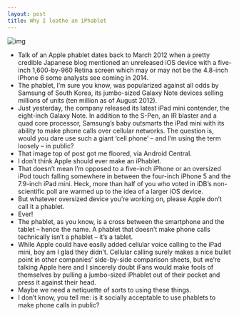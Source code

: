 ```yaml
---
layout: post
title: Why I loathe an iPhablet
---
```

![img](http://media.idownloadblog.com/wp-content/uploads/2013/02/Making-phone-call-on-Samsung-Galaxy-Note-8.jpg)
* Talk of an Apple phablet dates back to March 2012 when a pretty credible Japanese blog mentioned an unreleased iOS device with a five-inch 1,600-by-960 Retina screen which may or may not be the 4.8-inch iPhone 6 some analysts see coming in 2014.
* The phablet, I’m sure you know, was popularized against all odds by Samsung of South Korea, its jumbo-sized Galaxy Note devices selling millions of units (ten million as of August 2012).
* Just yesterday, the company released its latest iPad mini contender, the eight-inch Galaxy Note. In addition to the S-Pen, an IR blaster and a quad core processor, Samsung’s baby outsmarts the iPad mini with its ability to make phone calls over cellular networks. The question is, would you dare use such a giant ‘cell phone’ – and I’m using the term loosely – in public?
* That image top of post got me floored, via Android Central.
* I don’t think Apple should ever make an iPhablet.
* That doesn’t mean I’m opposed to a five-inch iPhone or an oversized iPod touch falling somewhere in between the four-inch iPhone 5 and the 7.9-inch iPad mini. Heck, more than half of you who voted in iDB’s non-scientific poll are warmed up to the idea of a larger iOS device.
* But whatever oversized device you’re working on, please Apple don’t call it a phablet.
* Ever!
* The phablet, as you know, is a cross between the smartphone and the tablet – hence the name. A phablet that doesn’t make phone calls technically isn’t a phablet – it’s a tablet.
* While Apple could have easily added cellular voice calling to the iPad mini, boy am I glad they didn’t. Cellular calling surely makes a nice bullet point in other companies’ side-by-side comparison sheets, but we’re talking Apple here and I sincerely doubt iFans would make fools of themselves by pulling a jumbo-sized iPhablet out of their pocket and press it against their head.
* Maybe we need a netiquette of sorts to using these things.
* I don’t know, you tell me: is it socially acceptable to use phablets to make phone calls in public?

